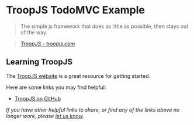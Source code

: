 # TroopJS TodoMVC Example

> The simple js framework that does as little as possible, then stays out of the way.

> _[TroopJS - troopjs.com](http://troopjs.com)_


## Learning TroopJS

The [TroopJS website](http://troopjs.com) is a great resource for getting started.

Here are some links you may find helpful:

* [TroopJS on GitHub](https://github.com/troopjs)

_If you have other helpful links to share, or find any of the links above no longer work, please [let us know](https://github.com/tastejs/todomvc/issues)._
